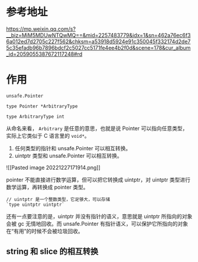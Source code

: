 # 参考地址

https://mp.weixin.qq.com/s?__biz=MjM5MDUwNTQwMQ==&mid=2257483779&idx=1&sn=462a76ec6f36a012ed7d2705c227f562&chksm=a53918d5924e91c350045f332174d2de75c35efadb96b7896bdcf2c5027cc5171fe4ee4b2f0d&scene=178&cur_album_id=2059055387672117248#rd

# 作用


```
unsafe.Pointer

type Pointer *ArbitraryType

type ArbitraryType int
```

从命名来看， `Arbitrary` 是任意的意思，也就是说 Pointer 可以指向任意类型，实际上它类似于 C 语言里的 `void*`。

1.  任何类型的指针和 unsafe.Pointer 可以相互转换。
2.  uintptr 类型和 unsafe.Pointer 可以相互转换。

![[Pasted image 20221227171914.png]]


pointer 不能直接进行数学运算，但可以把它转换成 uintptr，对 uintptr 类型进行数学运算，再转换成 pointer 类型。

```
// uintptr 是一个整数类型，它足够大，可以存储
`type uintptr uintptr`
```

还有一点要注意的是，uintptr 并没有指针的语义，意思就是 uintptr 所指向的对象会被 gc 无情地回收。而 unsafe.Pointer 有指针语义，可以保护它所指向的对象在“有用”的时候不会被垃圾回收。




## string 和 slice 的相互转换




